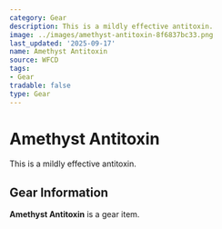 ```yaml
---
category: Gear
description: This is a mildly effective antitoxin.
image: ../images/amethyst-antitoxin-8f6837bc33.png
last_updated: '2025-09-17'
name: Amethyst Antitoxin
source: WFCD
tags:
- Gear
tradable: false
type: Gear
---
```


# Amethyst Antitoxin

This is a mildly effective antitoxin.

## Gear Information

**Amethyst Antitoxin** is a gear item.

